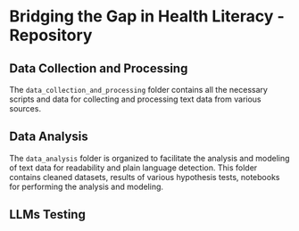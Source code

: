 # Bridging the Gap in Health Literacy - Repository


## Data Collection and Processing

The `data_collection_and_processing` folder contains all the necessary scripts and data for collecting and processing text data from various sources. 

## Data Analysis

The `data_analysis` folder is organized to facilitate the analysis and modeling of text data for readability and plain language detection. This folder contains cleaned datasets, results of various hypothesis tests, notebooks for performing the analysis and modeling.

## LLMs Testing

